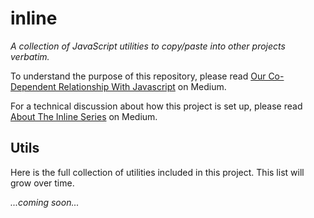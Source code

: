 # inline

_A collection of JavaScript utilities to copy/paste into other projects verbatim._

To understand the purpose of this repository, please read [Our Co-Dependent Relationship With Javascript](https://medium.com/@sullux/our-co-dependent-relationship-with-javascript-baaafc4637f9) on Medium.

For a technical discussion about how this project is set up, please read [About The Inline Series](https://medium.com/@sullux/about-the-inline-series-8bd16d2953eb) on Medium.

## Utils

Here is the full collection of utilities included in this project. This list will grow over time.

_...coming soon..._
